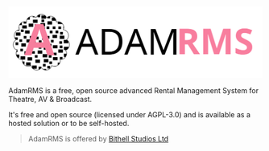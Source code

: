  ![AdamRMS Logo](logo.svg)

AdamRMS is a free, open source advanced Rental Management System for Theatre, AV & Broadcast. 

It's free and open source (licensed under AGPL-3.0) and is available as a hosted solution or to be self-hosted.

> AdamRMS is offered by [Bithell Studios Ltd](https://bithell.studio)

